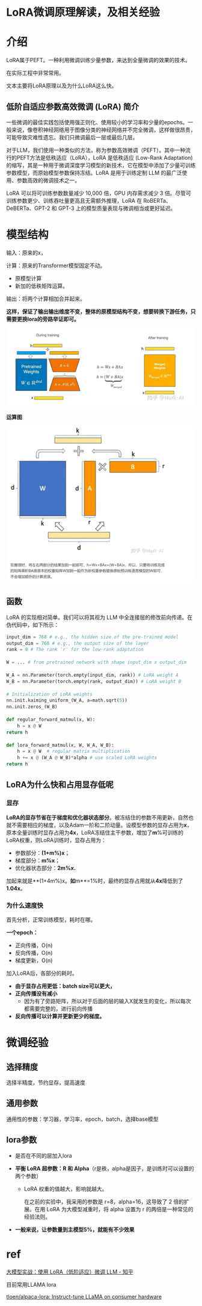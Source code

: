 # LoRA微调原理解读，及相关经验



# 介绍

LoRA属于PEFT。一种利用微调训练少量参数，来达到全量微调的效果的技术。

在实际工程中非常常用。

文本主要将LoRA原理以及为什么LoRA这么快。



## **低阶自适应参数高效微调 (LoRA) 简介**

一些微调的最佳实践包括使用强正则化、使用较小的学习率和少量的epochs。一般来说，像卷积神经网络用于图像分类的神经网络并不完全微调，这样做很昂贵，可能导致灾难性遗忘。我们只微调最后一层或最后几层。

对于LLM，我们使用一种类似的方法，称为参数高效微调（PEFT）。其中一种流行的PEFT方法是低秩适应（LoRA），LoRA 是低秩适应 (Low-Rank Adaptation) 的缩写，其是一种用于微调深度学习模型的新技术，它在模型中添加了少量可训练参数模型，而原始模型参数保持冻结。LoRA 是用于训练定制 LLM 的最广泛使用、参数高效的微调技术之一。

LoRA 可以将可训练参数数量减少 10,000 倍，GPU 内存需求减少 3 倍。尽管可训练参数更少、训练吞吐量更高且无需额外推理，LoRA 在 RoBERTa、DeBERTa、GPT-2 和 GPT-3 上的模型质量表现与微调相当或更好延迟。



# 模型结构

输入：原来的x，

计算：原来的Transformer模型固定不动。

- 原模型计算
- 新加的低秩矩阵运算。

输出：将两个计算相加合并起来。



**这样，保证了输出输出维度不变，整体的原模型结构不变，想要转换下游任务，只需要更换lora的旁路举证即可。**

![1](https://raw.githubusercontent.com/kengerlwl/kengerlwl.github.io/refs/heads/master/image/2334a36e26dc4a650f990ba36b6135d4/9a44b99c0b54b9d84cab5cd93c5ecf1a.png)



**运算图**

![refs/heads/master/image-20240528163601110](https://raw.githubusercontent.com/kengerlwl/kengerlwl.github.io/refs/heads/master/image/2334a36e26dc4a650f990ba36b6135d4/3247ebac413cbc584577a25b76210f9f.png)



## 函数

LoRA 的实现相对简单。我们可以将其视为 LLM 中全连接层的修改前向传递。在伪代码中，如下所示：

```python
input_dim = 768 # e.g., the hidden size of the pre-trained model
output_dim = 768 # e.g., the output size of the layer
rank = 8 # The rank 'r' for the low-rank adaptation

W = ... # from pretrained network with shape input_dim x output_dim

W_A = nn.Parameter(torch.empty(input_dim, rank)) # LoRA weight A
W_B = nn.Parameter(torch.empty(rank, output_dim)) # LoRA weight B

# Initialization of LoRA weights
nn.init.kaiming_uniform_(W_A, a=math.sqrt(5))
nn.init.zeros_(W_B)

def regular_forward_matmul(x, W):
    h = x @ W
return h

def lora_forward_matmul(x, W, W_A, W_B):
    h = x @ W  # regular matrix multiplication
    h += x @ (W_A @ W_B)*alpha # use scaled LoRA weights
return h
```





## LoRA为什么快和占用显存低呢

### 显存

**LoRA的显存节省在于梯度和优化器状态部分**。被冻结住的参数不用更新，自然也就不需要相应的梯度，以及Adam一阶和二阶动量。设模型参数的显存占用为**x**，原本全量训练时显存占用为**4x**，LoRA冻结住主干参数，增加了**m**%可训练的LoRA权重，则LoRA训练时，显存占用为：

- 参数部分：**(1+m%)x**；
- 梯度部分：**m%x**；
- 优化器状态部分：**2m%x.**

加起来就是**(1+4m%)x。**如**m**=1%时，最终的显存占用就从**4x**降低到了**1.04x**。



### 为什么速度快

首先分析，正常训练模型，耗时在哪。

**一个epoch：**

- 正向传播，O(n)
- 反向传播，O(n)
- 梯度更新，O(n)

加入LoRA后，各部分的耗时。

- **由于显存占用更低：batch size可以更大，**
- **正向传播没有减小**
  - 因为有了旁路矩阵，所以对于后面的层的输入X就发生的变化，所以每次都需要完整的，进行前向传播
- **反向传播可以计算并更新更少的梯度。**





# 微调经验



## 选择精度

选择半精度，节约显存，提高速度

## 通用参数

通用性的参数：学习器，学习率，epoch，batch，选择base模型

## lora参数

- 是否在不同的层加入lora

- **平衡 LoRA 超参数：R 和 Alpha**（r是秩，alpha是因子，是训练时可以设置的两个参数）

  - LoRA 权重的值越大，影响就越大。

    在之前的实验中，我采用的参数是 r=8，alpha=16，这导致了 2 倍的扩展。在用 LoRA 为大模型减重时，将 alpha 设置为 r 的两倍是一种常见的经验法则。

- **一般来说，让参数量到主模型5%，就能有不少效果**













# ref

[大模型实战：使用 LoRA（低阶适应）微调 LLM - 知乎](https://zhuanlan.zhihu.com/p/672999750)

目前常用LLAMA lora

[tloen/alpaca-lora: Instruct-tune LLaMA on consumer hardware](https://github.com/tloen/alpaca-lora)


